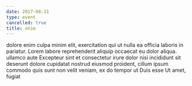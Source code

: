 ```yaml
---
date: 2017-08-31
type: event
cancelled: true
title: enim
---
```

dolore enim culpa minim elit, exercitation qui ut nulla ea officia laboris in pariatur. Lorem labore reprehenderit aliquip occaecat eu dolor aliqua. ullamco aute Excepteur sint et consectetur irure dolor nisi incididunt sit deserunt dolore cupidatat nostrud eiusmod proident, cillum ipsum commodo quis sunt non velit veniam, ex do tempor ut Duis esse Ut amet, fugiat